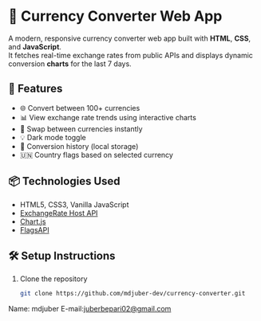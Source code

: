 # 💱 Currency Converter Web App

A modern, responsive currency converter web app built with **HTML**, **CSS**, and **JavaScript**.  
It fetches real-time exchange rates from public APIs and displays dynamic conversion **charts** for the last 7 days.

## 🚀 Features

- 🌐 Convert between 100+ currencies
- 📊 View exchange rate trends using interactive charts
- 🔄 Swap between currencies instantly
- 💡 Dark mode toggle
- 📜 Conversion history (local storage)
- 🇺🇳 Country flags based on selected currency

## 📦 Technologies Used

- HTML5, CSS3, Vanilla JavaScript
- [ExchangeRate Host API](https://exchangerate.host/#/)
- [Chart.js](https://www.chartjs.org/)
- [FlagsAPI](https://flagsapi.com/)

## 🛠️ Setup Instructions

1. Clone the repository  
   ```bash
   git clone https://github.com/mdjuber-dev/currency-converter.git
Name: mdjuber
E-mail:juberbepari02@gmail.com
